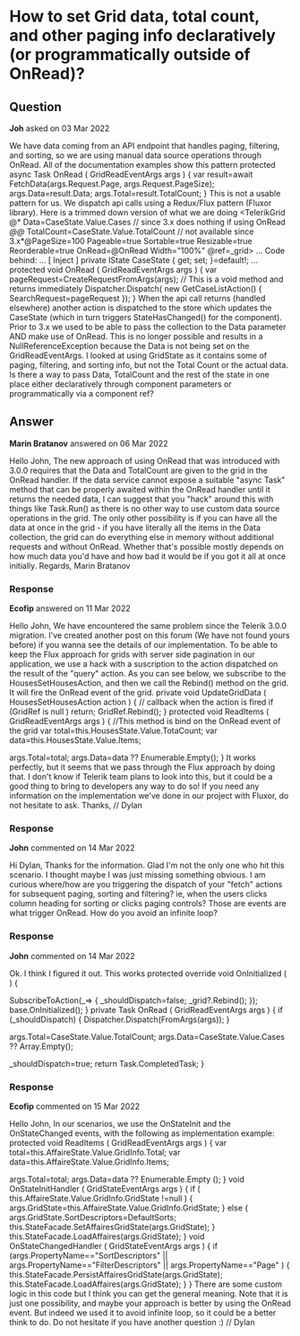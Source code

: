 # How to set Grid data, total count, and other paging info declaratively (or programmatically outside of OnRead)?

## Question

**Joh** asked on 03 Mar 2022

We have data coming from an API endpoint that handles paging, filtering, and sorting, so we are using manual data source operations through OnRead. All of the documentation examples show this pattern protected async Task OnRead ( GridReadEventArgs args ) { var result=await FetchData(args.Request.Page, args.Request.PageSize); args.Data=result.Data;
args.Total=result.TotalCount;
} This is not a usable pattern for us. We dispatch api calls using a Redux/Flux pattern (Fluxor library). Here is a trimmed down version of what we are doing <TelerikGrid @* Data=CaseState.Value.Cases // since 3.x does nothing if using OnRead *@@* TotalCount=CaseState.Value.TotalCount // not available since 3.x*@PageSize=100 Pageable=true Sortable=true Resizable=true Reorderable=true OnRead=@OnRead Width="100%" @ref=_grid> <GridColumns>... </GridColumns> </TelerikGrid> Code behind: ... [ Inject ] private IState<CaseState> CaseState { get; set; }=default!;
... protected void OnRead ( GridReadEventArgs args ) { var pageRequest=CreateRequestFromArgs(args); // This is a void method and returns immediately Dispatcher.Dispatch( new GetCaseListAction() { SearchRequest=pageRequest });
} When the api call returns (handled elsewhere) another action is dispatched to the store which updates the CaseState (which in turn triggers StateHasChanged() for the component). Prior to 3.x we used to be able to pass the collection to the Data parameter AND make use of OnRead. This is no longer possible and results in a NullReferenceException because the Data is not being set on the GridReadEventArgs. I looked at using GridState as it contains some of paging, filtering, and sorting info, but not the Total Count or the actual data. Is there a way to pass Data, TotalCount and the rest of the state in one place either declaratively through component parameters or programmatically via a component ref?

## Answer

**Marin Bratanov** answered on 06 Mar 2022

Hello John, The new approach of using OnRead that was introduced with 3.0.0 requires that the Data and TotalCount are given to the grid in the OnRead handler. If the data service cannot expose a suitable "async Task" method that can be properly awaited within the OnRead handler until it returns the needed data, I can suggest that you "hack" around this with things like Task.Run() as there is no other way to use custom data source operations in the grid. The only other possibility is if you can have all the data at once in the grid - if you have literally all the items in the Data collection, the grid can do everything else in memory without additional requests and without OnRead. Whether that's possible mostly depends on how much data you'd have and how bad it would be if you got it all at once initially. Regards, Marin Bratanov

### Response

**Ecofip** answered on 11 Mar 2022

Hello John, We have encountered the same problem since the Telerik 3.0.0 migration. I've created another post on this forum (We have not found yours before) if you wanna see the details of our implementation. To be able to keep the Flux approach for grids with server side pagination in our application, we use a hack with a suscription to the action dispatched on the result of the "query" action. As you can see below, we subscribe to the HousesSetHousesAction, and then we call the Rebind() method on the grid. It will fire the OnRead event of the grid. private void UpdateGridData ( HousesSetHousesAction action ) { // callback when the action is fired if (GridRef is null ) return;
GridRef.Rebind();
} protected void ReadItems ( GridReadEventArgs args ) { //This method is bind on the OnRead event of the grid var total=this.HousesState.Value.TotaCount; var data=this.HousesState.Value.Items;

args.Total=total;
args.Data=data ?? Enumerable.Empty<HouseItem>();
} It works perfectly, but it seems that we pass through the Flux approach by doing that. I don't know if Telerik team plans to look into this, but it could be a good thing to bring to developers any way to do so! If you need any information on the implementation we've done in our project with Fluxor, do not hesitate to ask. Thanks, // Dylan

### Response

**John** commented on 14 Mar 2022

Hi Dylan, Thanks for the information. Glad I'm not the only one who hit this scenario. I thought maybe I was just missing something obvious. I am curious where/how are you triggering the dispatch of your "fetch" actions for subsequent paging, sorting and filtering? ie, when the users clicks column heading for sorting or clicks paging controls? Those are events are what trigger OnRead. How do you avoid an infinite loop?

### Response

**John** commented on 14 Mar 2022

Ok. I think I figured it out. This works protected override void OnInitialized ( ) {

SubscribeToAction<GetCaseListSuccessAction>(_=>
{
_shouldDispatch=false;
_grid?.Rebind();
}); base.OnInitialized();
} private Task OnRead ( GridReadEventArgs args ) { if (_shouldDispatch)
{
Dispatcher.Dispatch(FromArgs(args));
}

args.Total=CaseState.Value.TotalCount;
args.Data=CaseState.Value.Cases ?? Array.Empty<CaseSummaryResponse>();

_shouldDispatch=true; return Task.CompletedTask;
}

### Response

**Ecofip** commented on 15 Mar 2022

Hello John, In our scenarios, we use the OnStateInit and the OnStateChanged events, with the following as implementation example: protected void ReadItems ( GridReadEventArgs args ) { var total=this.AffaireState.Value.GridInfo.Total; var data=this.AffaireState.Value.GridInfo.Items;

args.Total=total;
args.Data=data ?? Enumerable.Empty <IAffaireFull> ();
} void OnStateInitHandler ( GridStateEventArgs <IAffaireFull> args ) { if ( this.AffaireState.Value.GridInfo.GridState !=null ) {
args.GridState=this.AffaireState.Value.GridInfo.GridState;
} else {
args.GridState.SortDescriptors=DefaultSorts; this.StateFacade.SetAffairesGridState(args.GridState);
} this.StateFacade.LoadAffaires(args.GridState);
} void OnStateChangedHandler ( GridStateEventArgs <IAffaireFull> args ) { if (args.PropertyName=="SortDescriptors" || args.PropertyName=="FilterDescriptors" || args.PropertyName=="Page" ) { this.StateFacade.PersistAffairesGridState(args.GridState); this.StateFacade.LoadAffaires(args.GridState);
}
} There are some custom logic in this code but I think you can get the general meaning. Note that it is just one possibility, and maybe your approach is better by using the OnRead event. But indeed we used it to avoid infinite loop, so it could be a better think to do. Do not hesitate if you have another question :) // Dylan
